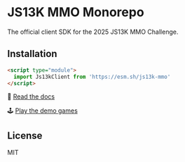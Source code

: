 # JS13K MMO Monorepo

The official client SDK for the 2025 JS13K MMO Challenge.

## Installation

```html
<script type="module">
  import Js13kClient from 'https://esm.sh/js13k-mmo'
</script>
```

📖 [Read the docs](https://mmo.js13kgames.com])

🕹️ [Play the demo games](https://mmo.js13kgames.com/demos)

## License

MIT
